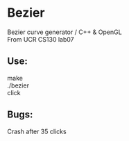 # Bezier
Bezier curve generator / C++ & OpenGL\
From UCR CS130 lab07
 
## Use: 
make\
./bezier\
click
 
## Bugs: 
Crash after 35 clicks
